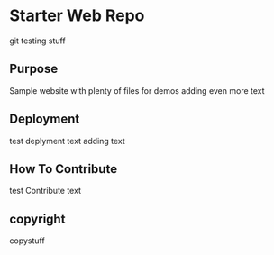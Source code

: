 # Starter Web Repo

git testing stuff

## Purpose

Sample website with plenty of files for demos
adding even more text

## Deployment

test deplyment text 
adding text
## How To Contribute

test Contribute text 

## copyright

copystuff


